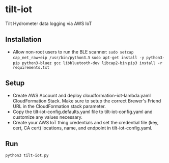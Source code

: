 # tilt-iot
Tilt Hydrometer data logging via AWS IoT

## Installation

* Allow non-root users to run the BLE scanner:
```sudo setcap cap_net_raw+eip /usr/bin/python3.5```
```sudo apt-get install -y python3-pip python3-bluez gcc libbluetooth-dev libcap2-bin```
```pip3 install -r requirements.txt```

## Setup

* Create AWS Account and deploy cloudformation-iot-lambda.yaml CloudFormation Stack. Make sure to setup the correct Brewer's Friend URL in the CloudFormation stack parameter.
* Copy the tilt-iot-config.defaults.yaml file to tilt-iot-config.yaml and customize any values necessary.
* Create your AWS IoT thing credentials and set the credential file (key, cert, CA cert) locations, name, and endpoint in tilt-iot-config.yaml.

## Run

```python3 tilt-iot.py```
